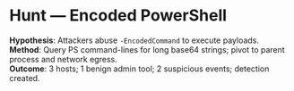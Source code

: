 # Hunt — Encoded PowerShell

**Hypothesis**: Attackers abuse `-EncodedCommand` to execute payloads.  
**Method**: Query PS command-lines for long base64 strings; pivot to parent process and network egress.  
**Outcome**: 3 hosts; 1 benign admin tool; 2 suspicious events; detection created.
